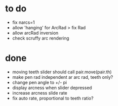 # to do

* fix narcs=1
* allow 'hanging' for ArcRad > fix Rad
* allow arcRad inversion
* check scruffy arc rendering


# done
* moving teeth slider should call pair.move(pair.th)
* make pen rad independent ar arc rad, teeth only?
* change pen angle to +/- pi
* display arcness when slider depressed 
* increase arcness slide rate
* fix auto rate, proportional to teeth ratio?
